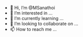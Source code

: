 - 👋 Hi, I’m @MSanathoi
- 👀 I’m interested in ...
- 🌱 I’m currently learning ...
- 💞️ I’m looking to collaborate on ...
- 📫 How to reach me ...

<!---
MSanathoi/MSanathoi is a ✨ special ✨ repository because its `README.md` (this file) appears on your GitHub profile.
You can click the Preview link to take a look at your changes.
--->
